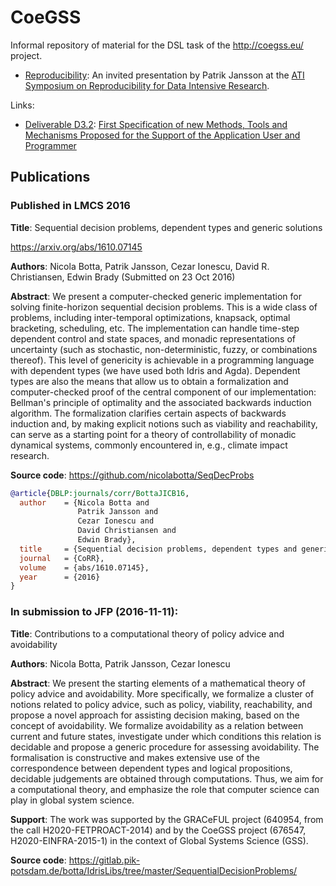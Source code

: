 # CoeGSS
Informal repository of material for the DSL task of the http://coegss.eu/ project.

* [Reproducibility](2016-04/): An invited presentation by Patrik Jansson at the [ATI](https://turing.ac.uk/) [Symposium on Reproducibility for Data Intensive Research](http://www.bodleian.ox.ac.uk/whats-on/upcoming-events/2016/april/reproducibility-symposium).

Links:
* [Deliverable D3.2](http://coegss.eu/resources/d3-2/): [First Specification of new Methods, Tools and Mechanisms Proposed for the Support of the Application User and Programmer](http://coegss.eu/wp-content/uploads/2016/04/D3.2.pdf)

## Publications

### Published in LMCS 2016

**Title**: Sequential decision problems, dependent types and generic solutions

https://arxiv.org/abs/1610.07145

**Authors**: Nicola Botta, Patrik Jansson, Cezar Ionescu, David R. Christiansen, Edwin Brady
(Submitted on 23 Oct 2016)

**Abstract**: We present a computer-checked generic implementation for solving finite-horizon sequential decision problems. This is a wide class of problems, including inter-temporal optimizations, knapsack, optimal bracketing, scheduling, etc. The implementation can handle time-step dependent control and state spaces, and monadic representations of uncertainty (such as stochastic, non-deterministic, fuzzy, or combinations thereof). This level of genericity is achievable in a programming language with dependent types (we have used both Idris and Agda). Dependent types are also the means that allow us to obtain a formalization and computer-checked proof of the central component of our implementation: Bellman's principle of optimality and the associated backwards induction algorithm. The formalization clarifies certain aspects of backwards induction and, by making explicit notions such as viability and reachability, can serve as a starting point for a theory of controllability of monadic dynamical systems, commonly encountered in, e.g., climate impact research.

**Source code**: https://github.com/nicolabotta/SeqDecProbs

```bibtex
@article{DBLP:journals/corr/BottaJICB16,
  author    = {Nicola Botta and
               Patrik Jansson and
               Cezar Ionescu and
               David Christiansen and
               Edwin Brady},
  title     = {Sequential decision problems, dependent types and generic solutions},
  journal   = {CoRR},
  volume    = {abs/1610.07145},
  year      = {2016}
}
```

### In submission to JFP (2016-11-11):

**Title**: Contributions to a computational theory of policy advice and avoidability

**Authors**: Nicola Botta, Patrik Jansson, Cezar Ionescu

**Abstract**: We present the starting elements of a mathematical theory of
policy advice and avoidability. More specifically, we formalize a
cluster of notions related to policy advice, such as policy,
viability, reachability, and propose a novel approach for assisting
decision making, based on the concept of avoidability. We formalize
avoidability as a relation between current and future states,
investigate under which conditions this relation is decidable and
propose a generic procedure for assessing avoidability.  The
formalisation is constructive and makes extensive use of the
correspondence between dependent types and logical propositions,
decidable judgements are obtained through computations.  Thus, we aim
for a computational theory, and emphasize the role that computer
science can play in global system science.

**Support**: The work was supported by the GRACeFUL project (640954,
from the call H2020-FETPROACT-2014) and by the CoeGSS project (676547,
H2020-EINFRA-2015-1) in the context of Global Systems Science (GSS).

**Source code**:
https://gitlab.pik-potsdam.de/botta/IdrisLibs/tree/master/SequentialDecisionProblems/
